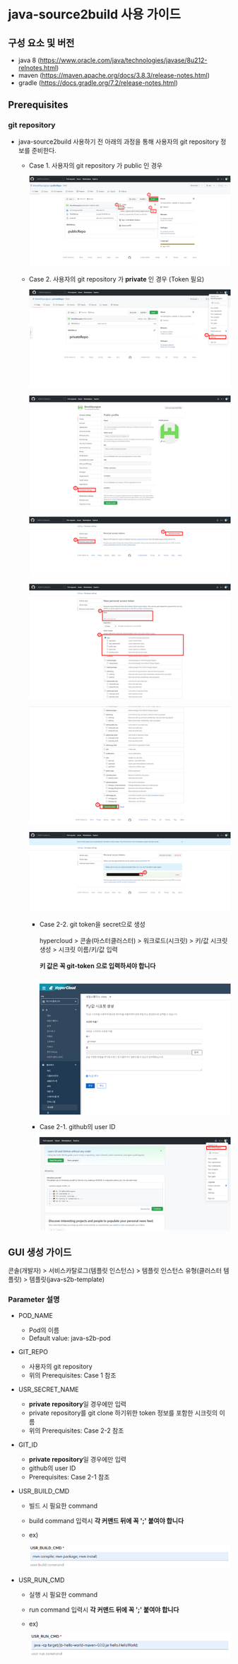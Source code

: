 # java-source2build 사용 가이드

## 구성 요소 및 버전
* java 8 (https://www.oracle.com/java/technologies/javase/8u212-relnotes.html)
* maven (https://maven.apache.org/docs/3.8.3/release-notes.html)
* gradle (https://docs.gradle.org/7.2/release-notes.html)

## Prerequisites

### git repository

* java-source2build 사용하기 전 아래의 과정을 통해 사용자의 git repository 정보를 준비한다.

  * Case 1. 사용자의 git repository 가 public 인 경우
  
    ![image](figure/public_repo.png)
  
  * Case 2. 사용자의 git repository 가 **private** 인 경우 (Token 필요)
   
    ![image](figure/private_repo_1.png)

    ![image](figure/private_repo_2.png)

    ![image](figure/private_repo_3.png)

    ![image](figure/private_repo_4.png)

    ![image](figure/private_repo_5.png)

    ![image](figure/private_repo_6.png)

    * Case 2-2. git token을 secret으로 생성
    <br><br/>
    hypercloud > 콘솔(마스터클러스터) > 워크로드(시크릿) > 키/값 시크릿 생성 > 시크릿 이름/키/값 입력 
    <br><br/>
    **키 값은 꼭 git-token 으로 입력하셔야 합니다**
    <br><br/>
    
       ![image](figure/하이퍼클라우드_시크릿.png)

    * Case 2-1. github의 user ID
  
      ![image](figure/userID.png)


## GUI 생성 가이드

콘솔(개발자) > 서비스카탈로그(템플릿 인스턴스) > 템플릿 인스턴스 유형(클러스터 템플릿) > 템플릿(java-s2b-template)

### Parameter 설명

* POD_NAME
  * Pod의 이름
  * Default value: java-s2b-pod
  
* GIT_REPO
  * 사용자의 git repository 
  * 위의 Prerequisites: Case 1 참조
  
* USR_SECRET_NAME
  * **private repository**일 경우에만 입력
  * private repository를 git clone 하기위한 token 정보를 포함한 시크릿의 이름
  * 위의 Prerequisites: Case 2-2 참조
  
* GIT_ID
  * **private repository**일 경우에만 입력
  * github의 user ID
  * Prerequisites: Case 2-1 참조

* USR_BUILD_CMD
  * 빌드 시 필요한 command
  * build command 입력시 **각 커맨드 뒤에 꼭 ';' 붙여야 합니다**
  * ex) 

    ![image](figure/build_cmd_example.png)

* USR_RUN_CMD
  * 실행 시 필요한 command
  * run command 입력시 **각 커맨드 뒤에 꼭 ';' 붙여야 합니다**
  * ex) 

    ![image](figure/run_cmd_example.png)

